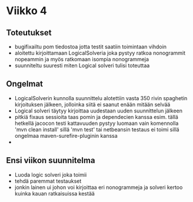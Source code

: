 # Viikko 4

## Toteutukset

* bugifixailtu pom tiedostoa jotta testit saatiin toimintaan vihdoin
* aloitettu kirjoittamaan LogicalSolveria joka pystyy ratkoa nonogrammit nopeammin ja myös ratkomaan isompia nonogrammeja
* suunniteltu suuresti miten Logical solveri tulisi toteuttaa

## Ongelmat

* LogicalSolverin kunnolla suunnittelu alotettiin vasta 350 rivin spaghetin kirjoituksen jälkeen, jolloinka siitä ei saanut enään mitään selvää
* Logical solveri täytyy kirjoittaa uudestaan uuden suunnittelun jälkeen
* pitkiä fixaus sessioita taas pomin ja dependecien kanssa esim. tällä hetkellä jacocon testi kattavuuden pystyy luomaan vain komennolla 'mvn clean install' sillä 'mvn test' tai netbeansin testaus ei toimi sillä ongelmaa maven-surefire-pluginin kanssa
* 

## Ensi viikon suunnitelma

* Luoda logic solveri joka toimii 
* tehdä paremmat testaukset
* jonkin lainen ui johon voi kirjoittaa eri nonogrammeja ja solveri kertoo kuinka kauan ratkaisuissa kestää

